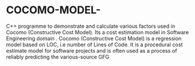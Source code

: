 # COCOMO-MODEL-
C++ programme to demonstrate and calculate various factors used in Cocomo (Constructive Cost Model). Its a cost estimation model in Software Engineering  domain .
Cocomo (Constructive Cost Model) is a regression model based on LOC, i.e number of Lines of Code. It is a procedural cost estimate model for software projects and is often used as a process of reliably predicting the various-source GFG
